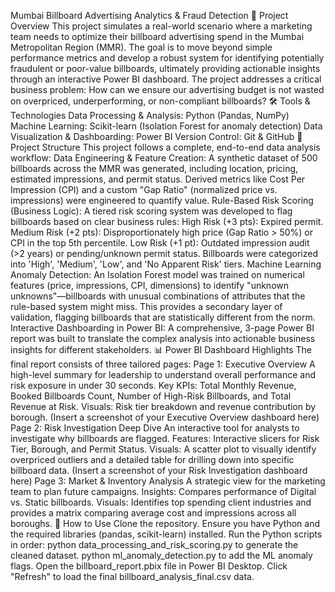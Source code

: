 Mumbai Billboard Advertising Analytics & Fraud Detection
🚩 Project Overview
This project simulates a real-world scenario where a marketing team needs to optimize their billboard advertising spend in the Mumbai Metropolitan Region (MMR). The goal is to move beyond simple performance metrics and develop a robust system for identifying potentially fraudulent or poor-value billboards, ultimately providing actionable insights through an interactive Power BI dashboard.
The project addresses a critical business problem: How can we ensure our advertising budget is not wasted on overpriced, underperforming, or non-compliant billboards?
🛠️ Tools & Technologies
Data Processing & Analysis: Python (Pandas, NumPy)
Machine Learning: Scikit-learn (Isolation Forest for anomaly detection)
Data Visualization & Dashboarding: Power BI
Version Control: Git & GitHub
📂 Project Structure
This project follows a complete, end-to-end data analysis workflow:
Data Engineering & Feature Creation:
A synthetic dataset of 500 billboards across the MMR was generated, including location, pricing, estimated impressions, and permit status.
Derived metrics like Cost Per Impression (CPI) and a custom "Gap Ratio" (normalized price vs. impressions) were engineered to quantify value.
Rule-Based Risk Scoring (Business Logic):
A tiered risk scoring system was developed to flag billboards based on clear business rules:
High Risk (+3 pts): Expired permit.
Medium Risk (+2 pts): Disproportionately high price (Gap Ratio > 50%) or CPI in the top 5th percentile.
Low Risk (+1 pt): Outdated impression audit (>2 years) or pending/unknown permit status.
Billboards were categorized into 'High', 'Medium', 'Low', and 'No Apparent Risk' tiers.
Machine Learning Anomaly Detection:
An Isolation Forest model was trained on numerical features (price, impressions, CPI, dimensions) to identify "unknown unknowns"—billboards with unusual combinations of attributes that the rule-based system might miss.
This provides a secondary layer of validation, flagging billboards that are statistically different from the norm.
Interactive Dashboarding in Power BI:
A comprehensive, 3-page Power BI report was built to translate the complex analysis into actionable business insights for different stakeholders.
📊 Power BI Dashboard Highlights
The final report consists of three tailored pages:
Page 1: Executive Overview
A high-level summary for leadership to understand overall performance and risk exposure in under 30 seconds.
Key KPIs: Total Monthly Revenue, Booked Billboards Count, Number of High-Risk Billboards, and Total Revenue at Risk.
Visuals: Risk tier breakdown and revenue contribution by borough.
(Insert a screenshot of your Executive Overview dashboard here)
Page 2: Risk Investigation Deep Dive
An interactive tool for analysts to investigate why billboards are flagged.
Features: Interactive slicers for Risk Tier, Borough, and Permit Status.
Visuals: A scatter plot to visually identify overpriced outliers and a detailed table for drilling down into specific billboard data.
(Insert a screenshot of your Risk Investigation dashboard here)
Page 3: Market & Inventory Analysis
A strategic view for the marketing team to plan future campaigns.
Insights: Compares performance of Digital vs. Static billboards.
Visuals: Identifies top spending client industries and provides a matrix comparing average cost and impressions across all boroughs.
🚀 How to Use
Clone the repository.
Ensure you have Python and the required libraries (pandas, scikit-learn) installed.
Run the Python scripts in order:
python data_processing_and_risk_scoring.py to generate the cleaned dataset.
python ml_anomaly_detection.py to add the ML anomaly flags.
Open the billboard_report.pbix file in Power BI Desktop.
Click "Refresh" to load the final billboard_analysis_final.csv data.
